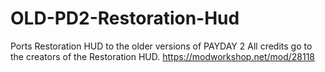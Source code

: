 # OLD-PD2-Restoration-Hud
Ports Restoration HUD to the older versions of PAYDAY 2
All credits go to the creators of the Restoration HUD. https://modworkshop.net/mod/28118
